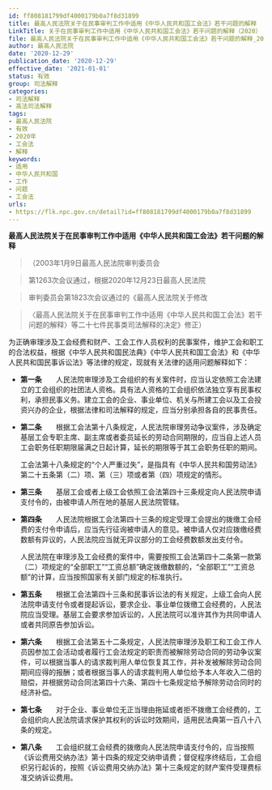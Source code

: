 ```yaml
---
id: ff808181799df4000179b0a7f8d31899
title: 最高人民法院关于在民事审判工作中适用《中华人民共和国工会法》若干问题的解释
LinkTitle: 关于在民事审判工作中适用《中华人民共和国工会法》若干问题的解释（2020）
file: 最高人民法院关于在民事审判工作中适用《中华人民共和国工会法》若干问题的解释_20201229_ff808181799df4000179b0a7f8d31899.doc
author: 最高人民法院
date: '2020-12-29'
publication_date: '2020-12-29'
effective_date: '2021-01-01'
status: 有效
group: 司法解释
categories:
- 司法解释
- 高法司法解释
tags:
- 最高人民法院
- 有效
- 2020年
- 工会法
- 解释
keywords:
- 适用
- 中华人民共和国
- 工作
- 问题
- 工会法
urls:
- https://flk.npc.gov.cn/detail?id=ff808181799df4000179b0a7f8d31899
---
```


**最高人民法院关于在民事审判工作中适用《中华人民共和国工会法》若干问题的解释**

> （2003年1月9日最高人民法院审判委员会

> 第1263次会议通过，根据2020年12月23日最高人民法院

> 审判委员会第1823次会议通过的《最高人民法院关于修改

> 〈最高人民法院关于在民事审判工作中适用《中华人民共和国工会法》若干问题的解释〉等二十七件民事类司法解释的决定》修正）

为正确审理涉及工会经费和财产、工会工作人员权利的民事案件，维护工会和职工的合法权益，根据《中华人民共和国民法典》《中华人民共和国工会法》和《中华人民共和国民事诉讼法》等法律的规定，现就有关法律的适用问题解释如下：

- **第一条**　　人民法院审理涉及工会组织的有关案件时，应当认定依照工会法建立的工会组织的社团法人资格。具有法人资格的工会组织依法独立享有民事权利，承担民事义务。建立工会的企业、事业单位、机关与所建工会以及工会投资兴办的企业，根据法律和司法解释的规定，应当分别承担各自的民事责任。

- **第二条**　　根据工会法第十八条规定，人民法院审理劳动争议案件，涉及确定基层工会专职主席、副主席或者委员延长的劳动合同期限的，应当自上述人员工会职务任职期限届满之日起计算，延长的期限等于其工会职务任职的期间。

  工会法第十八条规定的“个人严重过失”，是指具有《中华人民共和国劳动法》第二十五条第（二）项、第（三）项或者第（四）项规定的情形。

- **第三条**　　基层工会或者上级工会依照工会法第四十三条规定向人民法院申请支付令的，由被申请人所在地的基层人民法院管辖。

- **第四条**　　人民法院根据工会法第四十三条的规定受理工会提出的拨缴工会经费的支付令申请后，应当先行征询被申请人的意见。被申请人仅对应拨缴经费数额有异议的，人民法院应当就无异议部分的工会经费数额发出支付令。

  人民法院在审理涉及工会经费的案件中，需要按照工会法第四十二条第一款第（二）项规定的“全部职工”“工资总额”确定拨缴数额的，“全部职工”“工资总额”的计算，应当按照国家有关部门规定的标准执行。

- **第五条**　　根据工会法第四十三条和民事诉讼法的有关规定，上级工会向人民法院申请支付令或者提起诉讼，要求企业、事业单位拨缴工会经费的，人民法院应当受理。基层工会要求参加诉讼的，人民法院可以准许其作为共同申请人或者共同原告参加诉讼。

- **第六条**　　根据工会法第五十二条规定，人民法院审理涉及职工和工会工作人员因参加工会活动或者履行工会法规定的职责而被解除劳动合同的劳动争议案件，可以根据当事人的请求裁判用人单位恢复其工作，并补发被解除劳动合同期间应得的报酬；或者根据当事人的请求裁判用人单位给予本人年收入二倍的赔偿，并根据劳动合同法第四十六条、第四十七条规定给予解除劳动合同时的经济补偿。

- **第七条**　　对于企业、事业单位无正当理由拖延或者拒不拨缴工会经费的，工会组织向人民法院请求保护其权利的诉讼时效期间，适用民法典第一百八十八条的规定。

- **第八条**　　工会组织就工会经费的拨缴向人民法院申请支付令的，应当按照《诉讼费用交纳办法》第十四条的规定交纳申请费；督促程序终结后，工会组织另行起诉的，按照《诉讼费用交纳办法》第十三条规定的财产案件受理费标准交纳诉讼费用。
